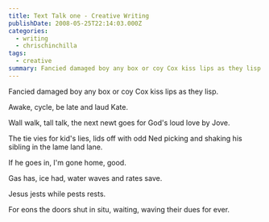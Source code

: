```yaml
---
title: Text Talk one - Creative Writing
publishDate: 2008-05-25T22:14:03.000Z
categories:
  - writing
  - chrischinchilla
tags:
  - creative
summary: Fancied damaged boy any box or coy Cox kiss lips as they lisp.
---
```


Fancied damaged boy any box or coy Cox kiss lips as they lisp.

Awake, cycle, be late and laud Kate.

Wall walk, tall talk, the next newt goes for God's loud love by Jove.

The tie vies for kid's lies, lids off with odd Ned picking and shaking his sibling in the lame land lane.

If he goes in, I'm gone home, good.

Gas has, ice had, water waves and rates save.

Jesus jests while pests rests.

For eons the doors shut in situ, waiting, waving their dues for ever.

